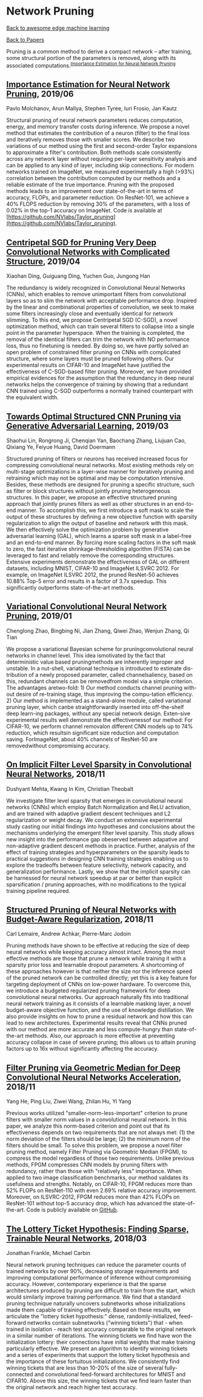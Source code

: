 # Network Pruning
[Back to awesome edge machine learning](https://github.com/bisonai/awesome-edge-machine-learning)

[Back to Papers](https://github.com/bisonai/awesome-edge-machine-learning/tree/master/Papers)

Pruning is a common method to derive a compact network – after training, some structural portion of the parameters is removed, along with its associated computations.<sup><a href="http://jankautz.com/publications/Importance4NNPruning_CVPR19.pdf" target="_blank">Importance Estimation for Neural Network Pruning</a></sup>


## [Importance Estimation for Neural Network Pruning](http://jankautz.com/publications/Importance4NNPruning_CVPR19.pdf), 2019/06
Pavlo Molchanov, Arun Mallya, Stephen Tyree, Iuri Frosio, Jan Kautz

Structural pruning of neural network parameters reduces computation, energy, and memory transfer costs during inference. We propose a novel method that estimates the contribution of a neuron (filter) to the final loss and iteratively removes those with smaller scores. We describe two variations of our method using the first and second-order Taylor expansions to approximate a filter's contribution. Both methods scale consistently across any network layer without requiring per-layer sensitivity analysis and can be applied to any kind of layer, including skip connections. For modern networks trained on ImageNet, we measured experimentally a high (>93%) correlation between the contribution computed by our methods and a reliable estimate of the true importance. Pruning with the proposed methods leads to an improvement over state-of-the-art in terms of accuracy, FLOPs, and parameter reduction. On ResNet-101, we achieve a 40% FLOPS reduction by removing 30% of the parameters, with a loss of 0.02% in the top-1 accuracy on ImageNet. Code is available at [https://github.com/NVlabs/Taylor_pruning](https://github.com/NVlabs/Taylor_pruning).


## [Centripetal SGD for Pruning Very Deep Convolutional Networks with Complicated Structure](https://arxiv.org/abs/1904.03837), 2019/04
Xiaohan Ding, Guiguang Ding, Yuchen Guo, Jungong Han

The redundancy is widely recognized in Convolutional Neural Networks (CNNs), which enables to remove unimportant filters from convolutional layers so as to slim the network with acceptable performance drop. Inspired by the linear and combinational properties of convolution, we seek to make some filters increasingly close and eventually identical for network slimming. To this end, we propose Centripetal SGD (C-SGD), a novel optimization method, which can train several filters to collapse into a single point in the parameter hyperspace. When the training is completed, the removal of the identical filters can trim the network with NO performance loss, thus no finetuning is needed. By doing so, we have partly solved an open problem of constrained filter pruning on CNNs with complicated structure, where some layers must be pruned following others. Our experimental results on CIFAR-10 and ImageNet have justified the effectiveness of C-SGD-based filter pruning. Moreover, we have provided empirical evidences for the assumption that the redundancy in deep neural networks helps the convergence of training by showing that a redundant CNN trained using C-SGD outperforms a normally trained counterpart with the equivalent width.


## [Towards Optimal Structured CNN Pruning via Generative Adversarial Learning](https://arxiv.org/abs/1903.09291), 2019/03
Shaohui Lin, Rongrong Ji, Chenqian Yan, Baochang Zhang, Liujuan Cao, Qixiang Ye, Feiyue Huang, David Doermann

Structured pruning of filters or neurons has received increased focus for compressing convolutional neural networks. Most existing methods rely on multi-stage optimizations in a layer-wise manner for iteratively pruning and retraining which may not be optimal and may be computation intensive. Besides, these methods are designed for pruning a specific structure, such as filter or block structures without jointly pruning heterogeneous structures. In this paper, we propose an effective structured pruning approach that jointly prunes filters as well as other structures in an end-to-end manner. To accomplish this, we first introduce a soft mask to scale the output of these structures by defining a new objective function with sparsity regularization to align the output of baseline and network with this mask. We then effectively solve the optimization problem by generative adversarial learning (GAL), which learns a sparse soft mask in a label-free and an end-to-end manner. By forcing more scaling factors in the soft mask to zero, the fast iterative shrinkage-thresholding algorithm (FISTA) can be leveraged to fast and reliably remove the corresponding structures. Extensive experiments demonstrate the effectiveness of GAL on different datasets, including MNIST, CIFAR-10 and ImageNet ILSVRC 2012. For example, on ImageNet ILSVRC 2012, the pruned ResNet-50 achieves 10.88\% Top-5 error and results in a factor of 3.7x speedup. This significantly outperforms state-of-the-art methods.


## [Variational Convolutional Neural Network Pruning](http://openaccess.thecvf.com/content_CVPR_2019/papers/Zhao_Variational_Convolutional_Neural_Network_Pruning_CVPR_2019_paper.pdf), 2019/01
Chenglong Zhao, Bingbing Ni, Jian Zhang, Qiwei Zhao, Wenjun Zhang, Qi Tian

We propose a variational Bayesian scheme for pruningconvolutional neural networks in channel level. This idea ismotivated by the fact that deterministic value based pruningmethods are inherently improper and unstable. In a nut-shell, variational technique is introduced to estimate dis-tribution of a newly proposed parameter, called channelsaliency, based on this, redundant channels can be removedfrom model via a simple criterion.  The advantages aretwo-fold: 1) Our method conducts channel pruning with-out desire of re-training stage, thus improving the compu-tation efficiency. 2) Our method is implemented as a stand-alone module, called variational pruning layer, which canbe straightforwardly inserted into off-the-shelf deep learn-ing packages, without any special network design. Exten-sive experimental results well demonstrate the effectivenessof our method: For CIFAR-10, we perform channel removalon different CNN models up to 74% reduction, which resultsin significant size reduction and computation saving. ForImageNet, about 40% channels of ResNet-50 are removedwithout compromising accuracy.


## [On Implicit Filter Level Sparsity in Convolutional Neural Networks](https://arxiv.org/abs/1811.12495), 2018/11
Dushyant Mehta, Kwang In Kim, Christian Theobalt

We investigate filter level sparsity that emerges in convolutional neural networks (CNNs) which employ Batch Normalization and ReLU activation, and are trained with adaptive gradient descent techniques and L2 regularization or weight decay. We conduct an extensive experimental study casting our initial findings into hypotheses and conclusions about the mechanisms underlying the emergent filter level sparsity. This study allows new insight into the performance gap obeserved between adapative and non-adaptive gradient descent methods in practice. Further, analysis of the effect of training strategies and hyperparameters on the sparsity leads to practical suggestions in designing CNN training strategies enabling us to explore the tradeoffs between feature selectivity, network capacity, and generalization performance. Lastly, we show that the implicit sparsity can be harnessed for neural network speedup at par or better than explicit sparsification / pruning approaches, with no modifications to the typical training pipeline required.


## [Structured Pruning of Neural Networks with Budget-Aware Regularization](https://arxiv.org/abs/1811.09332), 2018/11
Carl Lemaire, Andrew Achkar, Pierre-Marc Jodoin

Pruning methods have shown to be effective at reducing the size of deep neural networks while keeping accuracy almost intact. Among the most effective methods are those that prune a network while training it with a sparsity prior loss and learnable dropout parameters. A shortcoming of these approaches however is that neither the size nor the inference speed of the pruned network can be controlled directly; yet this is a key feature for targeting deployment of CNNs on low-power hardware. To overcome this, we introduce a budgeted regularized pruning framework for deep convolutional neural networks. Our approach naturally fits into traditional neural network training as it consists of a learnable masking layer, a novel budget-aware objective function, and the use of knowledge distillation. We also provide insights on how to prune a residual network and how this can lead to new architectures. Experimental results reveal that CNNs pruned with our method are more accurate and less compute-hungry than state-of-the-art methods. Also, our approach is more effective at preventing accuracy collapse in case of severe pruning; this allows us to attain pruning factors up to 16x without significantly affecting the accuracy.


## [Filter Pruning via Geometric Median for Deep Convolutional Neural Networks Acceleration](https://arxiv.org/abs/1811.00250), 2018/11
Yang He, Ping Liu, Ziwei Wang, Zhilan Hu, Yi Yang

Previous works utilized "smaller-norm-less-important" criterion to prune filters with smaller norm values in a convolutional neural network. In this paper, we analyze this norm-based criterion and point out that its effectiveness depends on two requirements that are not always met: (1) the norm deviation of the filters should be large; (2) the minimum norm of the filters should be small. To solve this problem, we propose a novel filter pruning method, namely Filter Pruning via Geometric Median (FPGM), to compress the model regardless of those two requirements. Unlike previous methods, FPGM compresses CNN models by pruning filters with redundancy, rather than those with "relatively less" importance. When applied to two image classification benchmarks, our method validates its usefulness and strengths. Notably, on CIFAR-10, FPGM reduces more than 52% FLOPs on ResNet-110 with even 2.69% relative accuracy improvement. Moreover, on ILSVRC-2012, FPGM reduces more than 42% FLOPs on ResNet-101 without top-5 accuracy drop, which has advanced the state-of-the-art. Code is publicly available on [GitHub](https://github.com/he-y/filter-pruning-geometric-median).


## [The Lottery Ticket Hypothesis: Finding Sparse, Trainable Neural Networks](https://arxiv.org/abs/1803.03635), 2018/03
Jonathan Frankle, Michael Carbin

Neural network pruning techniques can reduce the parameter counts of trained networks by over 90%, decreasing storage requirements and improving computational performance of inference without compromising accuracy. However, contemporary experience is that the sparse architectures produced by pruning are difficult to train from the start, which would similarly improve training performance. We find that a standard pruning technique naturally uncovers subnetworks whose initializations made them capable of training effectively. Based on these results, we articulate the "lottery ticket hypothesis:" dense, randomly-initialized, feed-forward networks contain subnetworks ("winning tickets") that - when trained in isolation - reach test accuracy comparable to the original network in a similar number of iterations. The winning tickets we find have won the initialization lottery: their connections have initial weights that make training particularly effective. We present an algorithm to identify winning tickets and a series of experiments that support the lottery ticket hypothesis and the importance of these fortuitous initializations. We consistently find winning tickets that are less than 10-20% of the size of several fully-connected and convolutional feed-forward architectures for MNIST and CIFAR10. Above this size, the winning tickets that we find learn faster than the original network and reach higher test accuracy.


